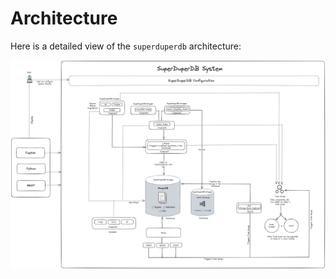 # Architecture

Here is a detailed view of the `superduperdb` architecture:

![](/img/architecture_detailed.png)